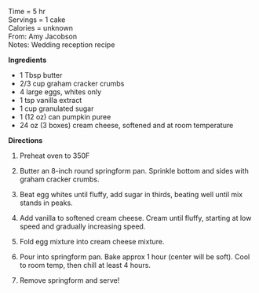 Time = 5 hr \
Servings = 1 cake \
Calories = unknown \
From: Amy Jacobson \
Notes: Wedding reception recipe 

**Ingredients**

-  1 Tbsp butter
-  2/3 cup graham cracker crumbs
-  4 large eggs, whites only
-  1 tsp vanilla extract
-  1 cup granulated sugar
-  1 (12 oz) can pumpkin puree
-  24 oz (3 boxes) cream cheese, softened and at room temperature

**Directions**

1.  Preheat oven to 350F

2.  Butter an 8-inch round springform pan. Sprinkle bottom and sides with graham cracker crumbs. 

3.  Beat egg whites until fluffy, add sugar in thirds, beating well until mix stands in peaks. 

4.  Add vanilla to softened cream cheese. Cream until fluffy, starting at low speed and gradually increasing speed. 

5.  Fold egg mixture into cream cheese mixture. 

6.  Pour into springform pan. Bake approx 1 hour (center will be soft). Cool to room temp, then chill at least 4 hours. 

7. Remove springform and serve! 